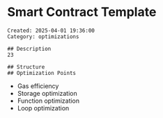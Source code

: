 # Smart Contract Template
    Created: 2025-04-01 19:36:00
    Category: optimizations

    ## Description
    23

    ## Structure
    ## Optimization Points
- Gas efficiency
- Storage optimization
- Function optimization
- Loop optimization
